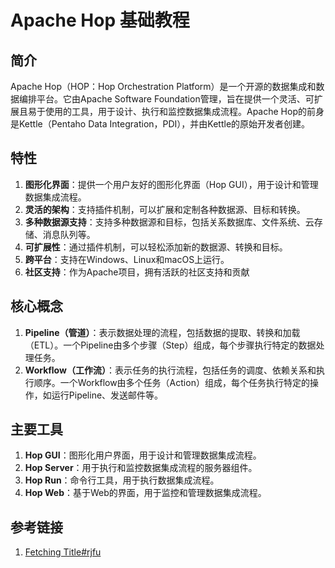 # Apache Hop 基础教程

## 简介

Apache Hop（HOP：Hop Orchestration Platform）是一个开源的数据集成和数据编排平台。它由Apache Software Foundation管理，旨在提供一个灵活、可扩展且易于使用的工具，用于设计、执行和监控数据集成流程。Apache Hop的前身是Kettle（Pentaho Data Integration，PDI），并由Kettle的原始开发者创建。

## 特性

1. **图形化界面**：提供一个用户友好的图形化界面（Hop GUI），用于设计和管理数据集成流程。
2. **灵活的架构**：支持插件机制，可以扩展和定制各种数据源、目标和转换。
3. **多种数据源支持**：支持多种数据源和目标，包括关系数据库、文件系统、云存储、消息队列等。
4. **可扩展性**：通过插件机制，可以轻松添加新的数据源、转换和目标。
5. **跨平台**：支持在Windows、Linux和macOS上运行。
6. **社区支持**：作为Apache项目，拥有活跃的社区支持和贡献

## 核心概念

1. **Pipeline（管道）**：表示数据处理的流程，包括数据的提取、转换和加载（ETL）。一个Pipeline由多个步骤（Step）组成，每个步骤执行特定的数据处理任务。
2. **Workflow（工作流）**：表示任务的执行流程，包括任务的调度、依赖关系和执行顺序。一个Workflow由多个任务（Action）组成，每个任务执行特定的操作，如运行Pipeline、发送邮件等。

## 主要工具

1. **Hop GUI**：图形化用户界面，用于设计和管理数据集成流程。
2. **Hop Server**：用于执行和监控数据集成流程的服务器组件。
3. **Hop Run**：命令行工具，用于执行数据集成流程。
4. **Hop Web**：基于Web的界面，用于监控和管理数据集成流程。

## 参考链接

1. [Fetching Title#rjfu](https://hop.apache.org/manual/latest/index.html)